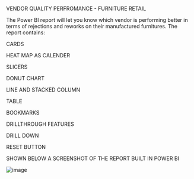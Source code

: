 VENDOR QUALITY PERFROMANCE - FURNITURE RETAIL

The Power BI report will let you know which vendor is performing better in terms of rejections and reworks on their manufactured furnitures.
The report contains:

CARDS

HEAT MAP AS CALENDER

SLICERS

DONUT CHART

LINE AND STACKED COLUMN

TABLE

BOOKMARKS

DRILLTHROUGH FEATURES

DRILL DOWN

RESET BUTTON

SHOWN BELOW A SCREENSHOT OF THE REPORT BUILT IN POWER BI

![image](https://github.com/user-attachments/assets/e63d7904-2318-4e41-a2c9-9c9c527b35de)
